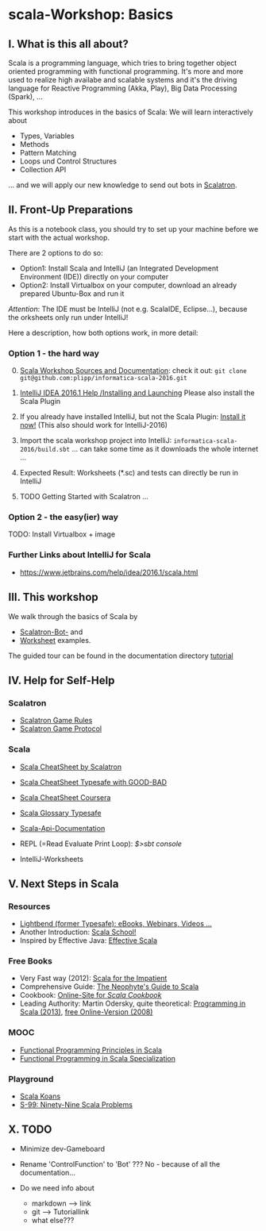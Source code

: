 scala-Workshop: Basics
======================

I. What is this all about?
--------------------------
Scala is a programming language, which tries to bring together object oriented programming with functional programming.
It's more and more used to realize high availabe and scalable systems and it's the driving language for Reactive Programming (Akka, Play), 
Big Data Processing (Spark), ...

This workshop introduces in the basics of Scala: We will learn interactively about 

* Types, Variables
* Methods
* Pattern Matching
* Loops und Control Structures
* Collection API

... and we will apply our new knowledge to send out bots in [Scalatron](https://scalatron.github.io/).

II. Front-Up Preparations
-------------------------

As this is a notebook class, you should try to set up your machine before we start with the actual workshop.

There are 2 options to do so:

* Option1: Install Scala and IntelliJ (an Integrated Development Environment (IDE)) directly on your computer
* Option2: Install Virtualbox on your computer, download an already prepared Ubuntu-Box and run it

*Attention*:
The IDE must be IntelliJ (not e.g. ScalaIDE, Eclipse...), because the orksheets only run under IntelliJ!

Here a description, how both options work, in more detail:

### Option 1 - the hard way
0. [Scala Workshop Sources and Documentation](https://TODO*): check it out: `git clone git@github.com:plipp/informatica-scala-2016.git`

1. [IntelliJ IDEA 2016.1 Help /Installing and Launching](https://www.jetbrains.com/help/idea/2016.1/installing-and-launching.html?search=install#d1790162e138)
   Please also install the Scala Plugin

2. If you already have installed IntelliJ, but not the Scala Plugin: 
   [Install it now!](http://stackoverflow.com/questions/26767463/intellij-14-create-import-a-scala-sbt-project)
   (This also should work for IntelliJ-2016)
   
3. Import the scala workshop project into IntelliJ: `informatica-scala-2016/build.sbt`
   ... can take some time as it downloads the whole internet ...

4. Expected Result: Worksheets (*.sc) and tests can directly be run in IntelliJ

5. TODO Getting Started with Scalatron ...

### Option 2 - the easy(ier) way

TODO: Install Virtualbox + image

### Further Links about IntelliJ for Scala

- https://www.jetbrains.com/help/idea/2016.1/scala.html

III. This workshop
------------------
We walk through the basics of Scala by

- [Scalatron-Bot-](./src/main/scala/Bot.scala) and 
- [Worksheet](./src/main/worksheets/01_01_variables.sc) examples.

The guided tour can be found in the documentation directory [tutorial](./docs/tutorial/01-GettingStarted.md)



IV. Help for Self-Help
------------------------------

### Scalatron

- [Scalatron Game Rules](https://github.com/plipp/scalatron/blob/master/Scalatron/doc/markdown/Scalatron%20Game%20Rules.md)
- [Scalatron Game Protocol](https://github.com/plipp/scalatron/blob/master/Scalatron/doc/markdown/Scalatron%20Protocol.md)

### Scala

- [Scala CheatSheet by Scalatron](TODO)

- [Scala CheatSheet Typesafe with GOOD-BAD](http://docs.scala-lang.org/cheatsheets/?_ga=1.39644259.1946458768.1438599324)
- [Scala CheatSheet Coursera](https://github.com/lampepfl/progfun-wiki/blob/gh-pages/CheatSheet.md)

- [Scala Glossary Typesafe](http://docs.scala-lang.org/glossary/?_ga=1.237881024.1946458768.1438599324)

- [Scala-Api-Documentation](http://www.scala-lang.org/api/current/#package)


- REPL (=Read Evaluate Print Loop): *$>sbt console*
- IntelliJ-Worksheets


V. Next Steps in Scala
----------------------

### Resources
- [Lightbend (former Typesafe): eBooks, Webinars, Videos ...](https://www.lightbend.com/)
- Another Introduction: [Scala School!](http://twitter.github.io/scala_school/)
- Inspired by Effective Java: [Effective Scala](http://twitter.github.io/effectivescala)

### Free Books
- Very Fast way (2012): [Scala for the Impatient](http://www.horstmann.com/scala/index.html)
- Comprehensive Guide: [The Neophyte's Guide to Scala](http://danielwestheide.com/scala/neophytes.html)
- Cookbook: [Online-Site for *Scala Cookbook*](http://alvinalexander.com/scala)
- Leading Authority: Martin Odersky, quite theoretical: [Programming in Scala (2013)](http://www.artima.com/shop/programming_in_scala_2ed), [free Online-Version (2008)](http://www.artima.com/pins1ed/)

### MOOC
- [Functional Programming Principles in Scala](https://www.coursera.org/course/progfun)
- [Functional Programming in Scala Specialization](https://www.coursera.org/specializations/scala)

### Playground
- [Scala Koans](http://scala-exercises.47deg.com/)
- [S-99: Ninety-Nine Scala Problems](http://aperiodic.net/phil/scala/s-99/)


X. TODO
------------------
- Minimize dev-Gameboard

- Rename 'ControlFunction' to 'Bot' ??? No - because of all the documentation...

- Do we need info about
    - markdown --> link
    - git --> Tutoriallink
    - what else???